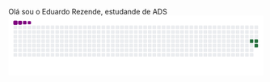 Olá sou o Eduardo Rezende, estudande de ADS
![snake gif](https://github.com/dkrezende/dkrezende/blob/output/github-contribution-grid-snake.gif)
